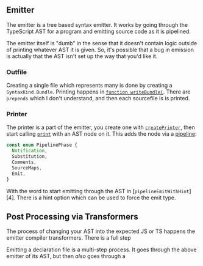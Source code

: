 ## Emitter

The emitter is a tree based syntax emitter. It works by going through the TypeScript AST for a program and
emitting source code as it is pipelined.

The emitter itself is "dumb" in the sense that it doesn't contain logic outside of printing whatever AST it is
given. So, it's possible that a bug in emission is actually that the AST isn't set up the way that you'd like it.

### Outfile

Creating a single file which represents many is done by creating a `SyntaxKind.Bundle`. Printing happens in
[`function writeBundle(`][0]. There are `prepends` which I don't understand, and then each sourcefile is is
printed.

### Printer

The printer is a part of the emitter, you create one with [`createPrinter`][1], then start calling [`print`][2]
with an AST node on it. This adds the node via a [pipeline][3]:

```ts
const enum PipelinePhase {
  Notification,
  Substitution,
  Comments,
  SourceMaps,
  Emit,
}
```

With the word to start emitting through the AST in [`pipelineEmitWithHint`][4]. There is a hint option which can
be used to force the emit type.

## Post Processing via Transformers

The process of changing your AST into the expected JS or TS happens the emitter compiler transformers. There is a
full step

Emitting a declaration file is a multi-step process. It goes through the above emitter of its AST, but then _also_
goes through a

<!-- prettier-ignore-start -->
[0]: https://github.com/microsoft/TypeScript/blob/db9e0079/src/compiler/emitter.ts#L1041
[0]: <src/compiler/emitter.ts - function writeBundle>
[1]: https://github.com/microsoft/TypeScript/blob/db9e0079/src/compiler/emitter.ts#L852
[1]: <src/compiler/emitter.ts - function createPrinter>
[2]: https://github.com/microsoft/TypeScript/blob/db9e0079/src/compiler/emitter.ts#L1129
[2]: <src/compiler/emitter.ts - function print(>
[3]: https://github.com/microsoft/TypeScript/blob/db9e0079/src/compiler/emitter.ts#L844
[3]: <src/compiler/emitter.ts - const enum PipelinePhase>
[3]: https://github.com/microsoft/TypeScript/blob/db9e0079/src/compiler/emitter.ts#L1270
[3]: <src/compiler/emitter.ts - function pipelineEmitWithHint(>
<!-- prettier-ignore-end -->
